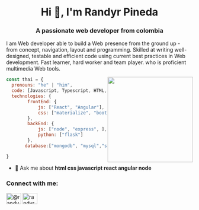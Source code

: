 
<h1 align="center">Hi 👋, I'm Randyr Pineda</h1>
<h3 align="center">A passionate web developer from colombia</h3>

<div>
 <p>
I am  Web developer able to build a Web presence from the ground up - from concept, navigation, layout and programming. Skilled at writing well-designed, testable and efficient code using current best practices in Web development. Fast learner, hard worker and team player. who is proficient  multimedia Web tools.

</p>
</div>

<img align='right' src="https://media.giphy.com/media/M9gbBd9nbDrOTu1Mqx/giphy.gif" width="230">


```javascript
const thai = {
  pronouns: "he" | "him",
  code: [Javascript, Typescript, HTML, CSS,  Python,],
  technologies: {
        frontEnd: {
            js: ["React", "Angular"],
            css: ["materialize", "bootstrap", "sass"]
        },
        backEnd: {
            js: ["node", "express", ],
            python: ["flask"]
        },
       database:["mongodb", "mysql","sqlite"]

}
```


- 💬 Ask me about **html css javascript react angular node**

<h3 align="left">Connect with me:</h3>
<p align="left">
<a href="https://twitter.com/@randyrpineda" target="blank"><img align="center" src="https://raw.githubusercontent.com/rahuldkjain/github-profile-readme-generator/master/src/images/icons/Social/twitter.svg" alt="@randyrpineda" height="30" width="40" /></a>
<a href="https://linkedin.com/in/randyrpineda" target="blank"><img align="center" src="https://raw.githubusercontent.com/rahuldkjain/github-profile-readme-generator/master/src/images/icons/Social/linked-in-alt.svg" alt="randyr pineda" height="30" width="40" /></a>
</p>


